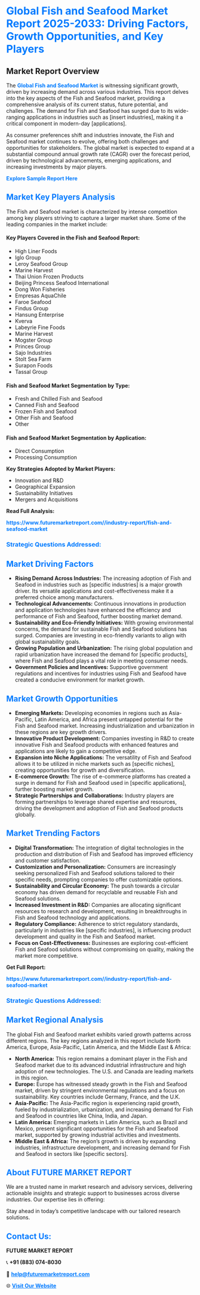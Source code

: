<h1 style="color: #007BFF;">Global Fish and Seafood Market Report 2025-2033: Driving Factors, Growth Opportunities, and Key Players</h1>

<section id="overview">
<h2>Market Report Overview</h2>
<p>The <a href="https://www.futuremarketreport.com//industry-report/fish-and-seafood-market" style="color: #007BFF; text-decoration: none;"><strong>Global Fish and Seafood Market</strong></a> is witnessing significant growth, driven by increasing demand across various industries. This report delves into the key aspects of the Fish and Seafood market, providing a comprehensive analysis of its current status, future potential, and challenges. The demand for Fish and Seafood has surged due to its wide-ranging applications in industries such as [insert industries], making it a critical component in modern-day [applications].</p>
<p>As consumer preferences shift and industries innovate, the Fish and Seafood market continues to evolve, offering both challenges and opportunities for stakeholders. The global market is expected to expand at a substantial compound annual growth rate (CAGR) over the forecast period, driven by technological advancements, emerging applications, and increasing investments by major players.</p>
</section>

<section id="overview">
<p><a href="https://www.futuremarketreport.com//request-sample/reportId=51461" style="color: #007BFF; text-decoration: none;"><strong>Explore Sample Report Here</strong></a></p>
</section>

<section id="key-players">
<h2 style="color: #007BFF;">Market Key Players Analysis</h2>
<p>The Fish and Seafood market is characterized by intense competition among key players striving to capture a larger market share. Some of the leading companies in the market include:</p>
<h4>Key Players Covered in the Fish and Seafood Report:</h4>
<ul><li>High Liner Foods</li><li>Iglo Group</li><li>Leroy Seafood Group</li><li>Marine Harvest</li><li>Thai Union Frozen Products</li><li>Beijing Princess Seafood International</li><li>Dong Won Fisheries</li><li>Empresas AquaChile</li><li>Faroe Seafood</li><li>Findus Group</li><li>Hansung Enterprise</li><li>Kverva</li><li>Labeyrie Fine Foods</li><li>Marine Harvest</li><li>Mogster Group</li><li>Princes Group</li><li>Sajo Industries</li><li>Stolt Sea Farm</li><li>Surapon Foods</li><li>Tassal Group</li></ul>
<h4>Fish and Seafood Market Segmentation by Type:</h4>
<ul><li>Fresh and Chilled Fish and Seafood</li><li>Canned Fish and Seafood</li><li>Frozen Fish and Seafood</li><li>Other Fish and Seafood</li><li>Other</li></ul>

<h4>Fish and Seafood Market Segmentation by Application:</h4>
<ul><li>Direct Consumption</li><li>Processing Consumption</li></ul>
<p><strong>Key Strategies Adopted by Market Players:</strong></p>
<ul>
<li>Innovation and R&D</li>
<li>Geographical Expansion</li>
<li>Sustainability Initiatives</li>
<li>Mergers and Acquisitions</li>
</ul>
</section>

<section>
<p><strong>Read Full Analysis: </strong></p><a href="https://www.futuremarketreport.com//industry-report/fish-and-seafood-market" style="color: #007BFF; text-decoration: none;"><strong>https://www.futuremarketreport.com//industry-report/fish-and-seafood-market</strong></a>
<h3 style="color: #007BFF;">Strategic Questions Addressed:</h3>
</section>

<section id="driving-factors">
<h2 style="color: #007BFF;">Market Driving Factors</h2>
<ul>
<li><strong>Rising Demand Across Industries:</strong> The increasing adoption of Fish and Seafood in industries such as [specific industries] is a major growth driver. Its versatile applications and cost-effectiveness make it a preferred choice among manufacturers.</li>
<li><strong>Technological Advancements:</strong> Continuous innovations in production and application technologies have enhanced the efficiency and performance of Fish and Seafood, further boosting market demand.</li>
<li><strong>Sustainability and Eco-Friendly Initiatives:</strong> With growing environmental concerns, the demand for sustainable Fish and Seafood solutions has surged. Companies are investing in eco-friendly variants to align with global sustainability goals.</li>
<li><strong>Growing Population and Urbanization:</strong> The rising global population and rapid urbanization have increased the demand for [specific products], where Fish and Seafood plays a vital role in meeting consumer needs.</li>
<li><strong>Government Policies and Incentives:</strong> Supportive government regulations and incentives for industries using Fish and Seafood have created a conducive environment for market growth.</li>
</ul>
</section>

<section id="growth-opportunities">
<h2 style="color: #007BFF;">Market Growth Opportunities</h2>
<ul>
<li><strong>Emerging Markets:</strong> Developing economies in regions such as Asia-Pacific, Latin America, and Africa present untapped potential for the Fish and Seafood market. Increasing industrialization and urbanization in these regions are key growth drivers.</li>
<li><strong>Innovative Product Development:</strong> Companies investing in R&D to create innovative Fish and Seafood products with enhanced features and applications are likely to gain a competitive edge.</li>
<li><strong>Expansion into Niche Applications:</strong> The versatility of Fish and Seafood allows it to be utilized in niche markets such as [specific niches], creating opportunities for growth and diversification.</li>
<li><strong>E-commerce Growth:</strong> The rise of e-commerce platforms has created a surge in demand for Fish and Seafood used in [specific applications], further boosting market growth.</li>
<li><strong>Strategic Partnerships and Collaborations:</strong> Industry players are forming partnerships to leverage shared expertise and resources, driving the development and adoption of Fish and Seafood products globally.</li>
</ul>
</section>

<section id="trending-factors">
<h2 style="color: #007BFF;">Market Trending Factors</h2>
<ul>
<li><strong>Digital Transformation:</strong> The integration of digital technologies in the production and distribution of Fish and Seafood has improved efficiency and customer satisfaction.</li>
<li><strong>Customization and Personalization:</strong> Consumers are increasingly seeking personalized Fish and Seafood solutions tailored to their specific needs, prompting companies to offer customizable options.</li>
<li><strong>Sustainability and Circular Economy:</strong> The push towards a circular economy has driven demand for recyclable and reusable Fish and Seafood solutions.</li>
<li><strong>Increased Investment in R&D:</strong> Companies are allocating significant resources to research and development, resulting in breakthroughs in Fish and Seafood technology and applications.</li>
<li><strong>Regulatory Compliance:</strong> Adherence to strict regulatory standards, particularly in industries like [specific industries], is influencing product development and quality in the Fish and Seafood market.</li>
<li><strong>Focus on Cost-Effectiveness:</strong> Businesses are exploring cost-efficient Fish and Seafood solutions without compromising on quality, making the market more competitive.</li>
</ul>
</section>

<section>
<p><strong>Get Full Report: </strong></p><a href="https://www.futuremarketreport.com//industry-report/fish-and-seafood-market" style="color: #007BFF; text-decoration: none;"><strong>https://www.futuremarketreport.com//industry-report/fish-and-seafood-market</strong></a>
<h3 style="color: #007BFF;">Strategic Questions Addressed:</h3>
</section>


<section id="regional-analysis">
<h2 style="color: #007BFF;">Market Regional Analysis</h2>
<p>The global Fish and Seafood market exhibits varied growth patterns across different regions. The key regions analyzed in this report include North America, Europe, Asia-Pacific, Latin America, and the Middle East & Africa:</p>
<ul>
<li><strong>North America:</strong> This region remains a dominant player in the Fish and Seafood market due to its advanced industrial infrastructure and high adoption of new technologies. The U.S. and Canada are leading markets in this region.</li>
<li><strong>Europe:</strong> Europe has witnessed steady growth in the Fish and Seafood market, driven by stringent environmental regulations and a focus on sustainability. Key countries include Germany, France, and the U.K.</li>
<li><strong>Asia-Pacific:</strong> The Asia-Pacific region is experiencing rapid growth, fueled by industrialization, urbanization, and increasing demand for Fish and Seafood in countries like China, India, and Japan.</li>
<li><strong>Latin America:</strong> Emerging markets in Latin America, such as Brazil and Mexico, present significant opportunities for the Fish and Seafood market, supported by growing industrial activities and investments.</li>
<li><strong>Middle East & Africa:</strong> The region’s growth is driven by expanding industries, infrastructure development, and increasing demand for Fish and Seafood in sectors like [specific sectors].</li>
</ul>
</section>

<footer>
<h2 style="color: #007BFF;">About FUTURE MARKET REPORT</h2>
<p>We are a trusted name in market research and advisory services, delivering actionable insights and strategic support to businesses across diverse industries. Our expertise lies in offering:</p>

<p>Stay ahead in today’s competitive landscape with our tailored research solutions.</p>

<h2 style="color: #007BFF;">Contact Us:</h2>
<p><strong>FUTURE MARKET REPORT</strong></p>
<p>📞 <strong>+91 (883) 074-8030</strong></p>
<p>📧 <strong><a href="mailto:help@futuremarketreport.com" style="color: #007BFF;">help@futuremarketreport.com</a></strong></p>
<p>🌐 <strong><a href="https://www.futuremarketreport.com/" style="color: #007BFF;">Visit Our Website</a></strong></p>
</footer>